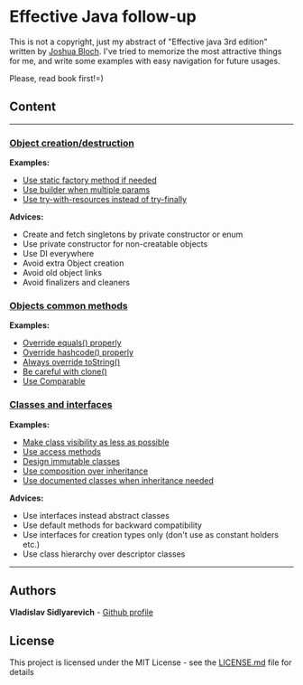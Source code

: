 # Effective Java follow-up

This is not a copyright, just my abstract of "Effective java 3rd edition"
written by [Joshua Bloch](https://twitter.com/joshbloch). I've tried to memorize the most attractive things for me, and
write some examples with easy navigation for future usages.

Please, read book first!=)

## Сontent

--- 
### [Object creation/destruction](src/main/java/com/github/vlsidlyarevich/effectivejava/followup/object_creation)

**Examples:**

* [Use static factory method if needed](src/main/java/com/github/vlsidlyarevich/effectivejava/followup/object_creation/sfm/README.MD)
* [Use builder when multiple params](src/main/java/com/github/vlsidlyarevich/effectivejava/followup/object_creation/builder/README.MD)
* [Use try-with-resources instead of try-finally](src/main/java/com/github/vlsidlyarevich/effectivejava/followup/object_creation/twr/README.MD)

**Advices:**

- Create and fetch singletons by private constructor or enum
- Use private constructor for non-creatable objects
- Use DI everywhere
- Avoid extra Object creation
- Avoid old object links
- Avoid finalizers and cleaners

### [Objects common methods](src/main/java/com/github/vlsidlyarevich/effectivejava/followup/object_methods)

**Examples:**

* [Override equals() properly](src/main/java/com/github/vlsidlyarevich/effectivejava/followup/object_methods/equals/README.MD)
* [Override hashcode() properly](src/main/java/com/github/vlsidlyarevich/effectivejava/followup/object_methods/hashcode/README.MD)
* [Always override toString()](src/main/java/com/github/vlsidlyarevich/effectivejava/followup/object_methods/to_string/README.MD)
* [Be careful with clone()](src/main/java/com/github/vlsidlyarevich/effectivejava/followup/object_methods/clone/README.MD)
* [Use Comparable](src/main/java/com/github/vlsidlyarevich/effectivejava/followup/object_methods/comparable/README.MD)

### [Classes and interfaces](src/main/java/com/github/vlsidlyarevich/effectivejava/followup/classes)

**Examples:**

* [Make class visibility as less as possible](src/main/java/com/github/vlsidlyarevich/effectivejava/followup/classes/visibility/README.MD)
* [Use access methods](src/main/java/com/github/vlsidlyarevich/effectivejava/followup/classes/methods/README.MD)
* [Design immutable classes](src/main/java/com/github/vlsidlyarevich/effectivejava/followup/classes/immutability/README.MD)
* [Use composition over inheritance](src/main/java/com/github/vlsidlyarevich/effectivejava/followup/classes/composition/README.MD)
* [Use documented classes when inheritance needed](src/main/java/com/github/vlsidlyarevich/effectivejava/followup/classes/documented_inheritance/README.MD)

**Advices:**

- Use interfaces instead abstract classes
- Use default methods for backward compatibility
- Use interfaces for creation types only (don't use as constant holders etc.)
- Use class hierarchy over descriptor classes



---

## Authors

**Vladislav Sidlyarevich** - [Github profile](https://github.com/vlsidlyarevich)

## License

This project is licensed under the MIT License - see the [LICENSE.md](LICENSE.md) file for details